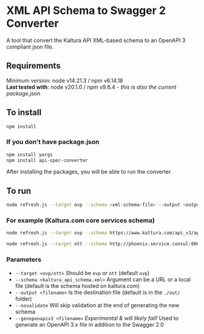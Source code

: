 # XML API Schema to Swagger 2 Converter

 A tool that convert the Kaltura API XML-based schema to an OpenAPI 3 compliant json file.

## Requirements

Minimum version: node v14.21.3 / npm v6.14.18  
**Last tested with**:  node v20.1.0 / npm v9.6.4 - *this is also the current package.json*

## To install

```bash
npm install
```

### If you don't have package.json

```bash
npm install yargs
npm install api-spec-converter
```

After installing the packages, you will be able to run the converter

## To run

```bash
node refresh.js --target ovp --schema <xml-schema-file> --output <output-file>
```

### For example (Kaltura.com core services schema)

```bash
node refresh.js --target ovp --schema https://www.kaltura.com/api_v3/api_schema.php --output ./out/ovp.swagger2.json --genopenapiv3 ./out/ovp.openapi.json --novalidate

node refresh.js --target ott --schema http://phoenix.service.consul:8080/clientlibs/KalturaClient.xml --output ./out/ott.swagger2.json --genopenapiv3 ./out/ott.openapi.json --novalidate
```

### Parameters

* `--target <ovp/ott>` Should be `ovp` or `ott` (default `ovp`)
* `--schema <kaltura_api_schema.xml>` Argument can be a URL or a local file (default is the schema hosted on kaltura.com)
* `--output <filename>` Is the destination file (default is in the `./out/` folder)
* `--novalidate` Will skip validation at the end of generating the new schema
* `--genopenapiv3 <filename>` *Experimental & will likely fail!* Used to generate an OpenAPI 3.x file in addition to the Swagger 2.0  
